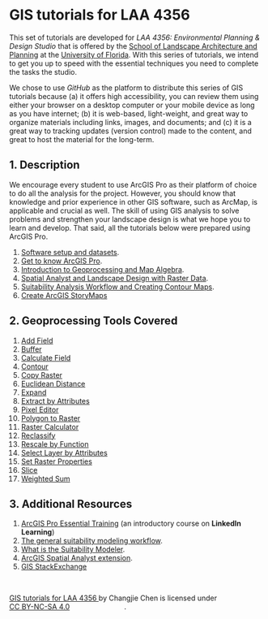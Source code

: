 # GIS tutorials for LAA 4356

This set of tutorials are developed for
_LAA 4356: Environmental Planning & Design Studio_ that is offered by the
[School of Landscape Architecture and Planning](https://dcp.ufl.edu/slap/) at
the [University of Florida](http://www.ufl.edu/).
With this series of tutorials, we intend to get you up to speed with the
essential techniques you need to complete the tasks  the studio.

We chose to use _GitHub_ as the platform to distribute this series of GIS
tutorials because (a) it offers high accessibility, you can review them using
either your browser on a desktop computer or your mobile device as long as you
have internet; (b) it is web-based, light-weight, and great way to organize
materials including links, images, and documents; and (c) it is a great way to
tracking updates (version control) made to the content, and great to host the
material for the long-term.

## 1. Description

We encourage every student to use ArcGIS Pro as their platform of choice to do
all the analysis for the project.
However, you should know that knowledge and prior experience in other GIS
software, such as ArcMap, is applicable and crucial as well.
The skill of using GIS analysis to solve problems and strengthen your landscape
design is what we hope you to learn and develop.
That said, all the tutorials below were prepared using ArcGIS Pro.

1. [Software setup and datasets](tutorials/1-software_and_data.md).
2. [Get to know ArcGIS Pro](tutorials/2-learn_arcpro.md).
3. [Introduction to Geoprocessing and Map Algebra](tutorials/3-raster_geoprocessing.md).
4. [Spatial Analyst and Landscape Design with Raster Data](tutorials/4-raster_analysis_design.md).
5. [Suitability Analysis Workflow and Creating Contour Maps](tutorials/5-suitability.md).
6. [Create ArcGIS StoryMaps](tutorials/6-story_map.md)

## 2. Geoprocessing Tools Covered

1. [Add Field](tutorials/3-raster_geoprocessing.md#21-add-field)
2. [Buffer](tutorials/2-learn_arcpro.md#31-finding-a-tool)
3. [Calculate Field](tutorials/3-raster_geoprocessing.md#22-calculate-field)
4. [Contour](tutorials/5-suitability.md#21-the-contour-geoprocessing-tool)
5. [Copy Raster](tutorials/4-raster_analysis_design.md#31-preparation)
6. [Euclidean Distance](tutorials/4-raster_analysis_design.md#13-euclidean-distance)
7. [Expand](tutorials/4-raster_analysis_design.md#12-expand)
8. [Extract by Attributes](tutorials/4-raster_analysis_design.md#11-extract-by-attributes)
9. [Pixel Editor](tutorials/4-raster_analysis_design.md#3-the-pixel-editor)
10. [Polygon to Raster](tutorials/3-raster_geoprocessing.md#23-polygon-to-raster)
11. [Raster Calculator](tutorials/3-raster_geoprocessing.md#4-map-algebra)
12. [Reclassify](tutorials/3-raster_geoprocessing.md#3-raster-data-reclassification)
13. [Rescale by Function](tutorials/5-suitability.md#rescale)
14. [Select Layer by Attributes](tutorials/2-learn_arcpro.md#31-finding-a-tool)
15. [Set Raster Properties](tutorials/4-raster_analysis_design.md#31-preparation)
16. [Slice](tutorials/4-raster_analysis_design.md#14-slice-a-reclassification-tool)
17. [Weighted Sum](tutorials/5-suitability.md#13-weight-the-criteria-and-create-a-suitability-map)

## 3. Additional Resources

1. [ArcGIS Pro Essential Training](https://tinyurl.com/4dj67amf) (an
   introductory course on **LinkedIn Learning**)
2. [The general suitability modeling workflow](https://tinyurl.com/k7tey6m6).
3. [What is the Suitability Modeler](https://tinyurl.com/au7txn4b).
4. [ArcGIS Spatial Analyst extension](https://tinyurl.com/zr48m637).
5. [GIS StackExchange](https://gis.stackexchange.com/)

<br>

<p
    xmlns:dct="http://purl.org/dc/terms/"
    xmlns:cc="http://creativecommons.org/ns#">
    <a
        rel="cc:attributionURL" property="dct:title"
        href="https://github.com/chjch/LAA6656_tutorial">
        GIS tutorials for LAA 4356
    </a>
    by
    <span
        property="cc:attributionName">
    Changjie Chen
    </span>
    is licensed under
    <a
        rel="license"
        href="https://creativecommons.org/licenses/by-nc-sa/4.0?ref=chooser-v1"
        target="_blank"
        rel="license noopener noreferrer"
        style="display:inline-block;">
        CC BY-NC-SA 4.0
    </a>
    <img
        style="vertical-align:text-bottom;" height="16px" hspace="3px"
        src="https://mirrors.creativecommons.org/presskit/icons/cc.svg?ref=chooser-v1">
    <img
        style="vertical-align:text-bottom;" height="16px" hspace="3px"
        src="https://mirrors.creativecommons.org/presskit/icons/by.svg?ref=chooser-v1">
    <img
        style="vertical-align:text-bottom;" height="16px" hspace="3px"
        src="https://mirrors.creativecommons.org/presskit/icons/sa.svg?ref=chooser-v1">
    <img
        style="vertical-align:text-bottom;" height="16px" hspace="3px"
        src="https://mirrors.creativecommons.org/presskit/icons/nc.svg?ref=chooser-v1">
    .
</p>
